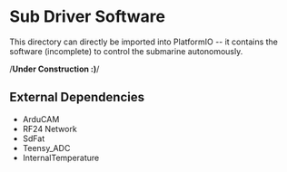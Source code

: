 # Sub Driver Software
This directory can directly be imported into PlatformIO -- it contains the software (incomplete) to control the submarine autonomously.

/******Under Construction :)******/
## External Dependencies
* ArduCAM
* RF24 Network
* SdFat
* Teensy_ADC
* InternalTemperature

